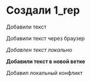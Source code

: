 ﻿# Создали 1_rep

Добавили текст

Добавили текст через браузер

*Добавлен текст локально*

**Добавили текст в новой ветке**

Добавил локальный конфликт

